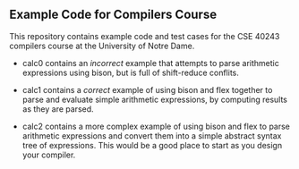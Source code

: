 Example Code for Compilers Course
---------------------------------

This repository contains example code and test cases
for the CSE 40243 compilers course at the University of Notre Dame.

- calc0 contains an *incorrect* example that attempts to
parse arithmetic expressions using bison, but is full
of shift-reduce conflits.

- calc1 contains a *correct* example of using bison and flex
together to parse and evaluate simple arithmetic expressions,
by computing results as they are parsed.

- calc2 contains a more complex example of using bison and
flex to parse arithmetic expressions and convert them into
a simple abstract syntax tree of expressions. This 
would be a good place to start as you design your compiler.
 